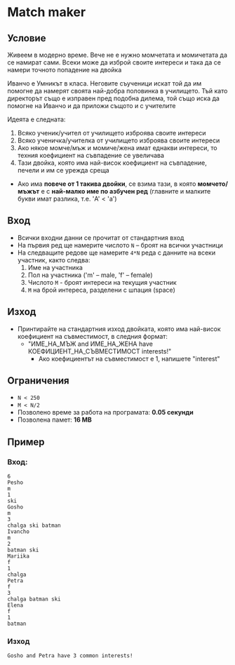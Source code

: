 # Match maker

##  Условие

Живеем в модерно време. Вече не е нужно момчетата и момичетата да се намират сами. Всеки може да изброй своите интереси и така да се намери точното попадение на двойка

Иванчо е Умникът в класа. Неговите съученици искат той да им помогне да намерят своята най-добра половинка в училището. Тъй като директорът също е изправен пред подобна дилема, той също иска да помогне на Иванчо и да приложи същото и с учителите

Идеята е следната:
1. Всяко ученик/учител от училището изброява своите интереси
2. Всяко ученичка/учителка от училището изброява своите интереси
3. Ако някое момче/мъж и момиче/жена имат еднакви интереси, то техния коефициент на съвпадение се увеличава
4. Тази двойка, която има най-висок коефициент на съвпадение, печели и им се урежда среща
  - Ако има **повече от 1 такива двойки**, се взима тази, в която **момчето/мъжът** е с **най-малко име по азбучен ред** (главните и малките букви имат разлика, т.е. 'A' < 'a')


##  Вход
- Всички входни данни се прочитат от стандартния вход
- На първия ред ще намерите числото `N` – броят на всички участници
- На следващите редове ще намерите `4*N` реда с данните на всеки участник, както следва:
  1. Име на участника
  2. Пол на участника ('m' – male, 'f' – female)
  3. Числото `M` - броят интереси на текущия участник
  4. `M` на брой интереса, разделени с шпация (space)

##  Изход
- Принтирайте на стандартния изход двойката, която има най-висок коефициент на съвместимост, в следния формат:
  - "ИМЕ_НА_МЪЖ and ИМЕ_НА_ЖЕНА have КОЕФИЦИЕНТ_НА_СЪВМЕСТИМОСТ interests!"
    - Ако коефициентът на съвместимост е 1, напишете "interest"

##  Ограничения
- `N < 250`
- `M < N/2`
- Позволено време за работа на програмата: **0.05 секунди**
- Позволена памет: **16 MB**

##  Пример

### Вход:

```
6
Pesho
m
1
ski
Gosho
m
3
chalga ski batman
Ivancho
m
2
batman ski
Mariika
f
1
chalga
Petra
f
3
chalga batman ski
Elena
f
1
batman
```

### Изход

```
Gosho and Petra have 3 common interests!
```
